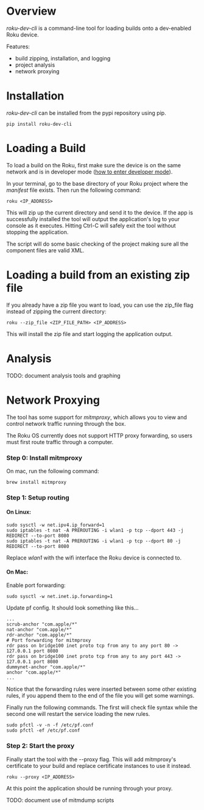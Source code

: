 # Overview

*roku-dev-cli* is a command-line tool for loading builds onto a dev-enabled Roku device.  

Features:
* build zipping, installation, and logging
* project analysis
* network proxying

# Installation

*roku-dev-cli* can be installed from the pypi repository using pip.  

```shell
pip install roku-dev-cli
```

# Loading a Build

To load a build on the Roku, first make sure the device is on the same network and is in developer mode ([how to enter developer mode](https://sdkdocs.roku.com/display/sdkdoc/Loading+and+Running+Your+Application#LoadingandRunningYourApplication-EnablingDevelopmentModeonyourbox)).  

In your terminal, go to the base directory of your Roku project where the *manifest* file exists.  Then run the following command:

```shell
roku <IP_ADDRESS>
```
This will zip up the current directory and send it to the device.  If the app is successfully installed the tool will output the application's log to your console as it executes.  Hitting Ctrl-C will safely exit the tool without stopping the application.  

The script will do some basic checking of the project making sure all the component files are valid XML.  

# Loading a build from an existing zip file
If you already have a zip file you want to load, you can use the zip_file flag instead of zipping the current directory:

```shell
roku --zip_file <ZIP_FILE_PATH> <IP_ADDRESS>
```

This will install the zip file and start logging the application output.  

# Analysis
TODO: document analysis tools and graphing

# Network Proxying
The tool has some support for *mitmproxy*, which allows you to view and control network traffic running through the box.  

The Roku OS currently does not support HTTP proxy forwarding, so users must first route traffic through a computer.  

### Step 0: Install mitmproxy

On mac, run the following command:

```shell
brew install mitmproxy
```

### Step 1: Setup routing

#### On Linux:
```shell
sudo sysctl -w net.ipv4.ip_forward=1
sudo iptables -t nat -A PREROUTING -i wlan1 -p tcp --dport 443 -j REDIRECT --to-port 8080
sudo iptables -t nat -A PREROUTING -i wlan1 -p tcp --dport 80 -j REDIRECT --to-port 8080
```
Replace *wlan1* with the wifi interface the Roku device is connected to.  

#### On Mac:
Enable port forwarding:
```shell
sudo sysctl -w net.inet.ip.forwarding=1
```

Update pf config.  It should look something like this...
```shell
...
scrub-anchor "com.apple/*"
nat-anchor "com.apple/*"
rdr-anchor "com.apple/*"
# Port forwarding for mitmproxy
rdr pass on bridge100 inet proto tcp from any to any port 80 -> 127.0.0.1 port 8080
rdr pass on bridge100 inet proto tcp from any to any port 443 -> 127.0.0.1 port 8080
dummynet-anchor "com.apple/*"
anchor "com.apple/*"
...
```
Notice that the forwarding rules were inserted between some other existing rules, if you append them to the end of the file you will get some warnings. 

Finally run the following commands.  The first will check file syntax while the second one will restart the service loading the new rules.
```shell
sudo pfctl -v -n -f /etc/pf.conf
sudo pfctl -ef /etc/pf.conf
```

### Step 2: Start the proxy
Finally start the tool with the --proxy flag.  This will add mitmproxy's certificate to your build and replace certificate instances to use it instead.  
```shell
roku --proxy <IP_ADDRESS>
```
At this point the application should be running through your proxy.  

TODO: document use of mitmdump scripts